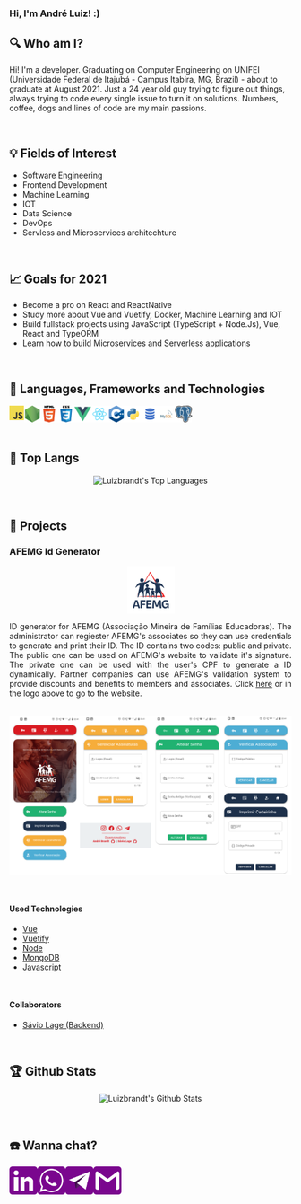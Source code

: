 ### Hi, I'm André Luiz! :)

## :mag: Who am I?

Hi! I'm a developer. Graduating on Computer Engineering on UNIFEI (Universidade Federal de Itajubá - Campus Itabira, MG, Brazil) - about to graduate at August 2021. Just a 24 year old guy trying to figure out things, always trying to code every single issue to turn it on solutions. Numbers, coffee, dogs and lines of code are my main passions.

<br/>

## :bulb: Fields of Interest
- Software Engineering
- Frontend Development
- Machine Learning
- IOT
- Data Science
- DevOps
- Servless and Microservices architechture

<br/>

## :chart_with_upwards_trend: Goals for 2021
- Become a pro on React and ReactNative
- Study more about Vue and Vuetify, Docker, Machine Learning and IOT
- Build fullstack projects using JavaScript (TypeScript + Node.Js), Vue, React and TypeORM
- Learn how to build Microservices and Serverless applications

<br/>

## :green_book: Languages, Frameworks and Technologies

<img align="left" alt="JavaScript" width="26px" src="https://raw.githubusercontent.com/github/explore/80688e429a7d4ef2fca1e82350fe8e3517d3494d/topics/javascript/javascript.png" />
<img align="left" alt="Node.js" width="30px" src="https://raw.githubusercontent.com/github/explore/80688e429a7d4ef2fca1e82350fe8e3517d3494d/topics/nodejs/nodejs.png" />
<img align="left" alt="HTML5" width="30px" src="https://raw.githubusercontent.com/github/explore/80688e429a7d4ef2fca1e82350fe8e3517d3494d/topics/html/html.png" />
<img align="left" alt="CSS3" width="30px" src="https://raw.githubusercontent.com/github/explore/80688e429a7d4ef2fca1e82350fe8e3517d3494d/topics/css/css.png" />
<img align="left" alt="Vue" width="30px" src="https://raw.githubusercontent.com/github/explore/80688e429a7d4ef2fca1e82350fe8e3517d3494d/topics/vue/vue.png" />
<img align="left" alt="React" width="30px" src="https://raw.githubusercontent.com/github/explore/80688e429a7d4ef2fca1e82350fe8e3517d3494d/topics/react/react.png"/>
<img align="left" alt="Java" width="30px" src="https://raw.githubusercontent.com/github/explore/80688e429a7d4ef2fca1e82350fe8e3517d3494d/topics/cpp/cpp.png" />
<img align="left" alt="Python" width="30px" src="https://raw.githubusercontent.com/github/explore/80688e429a7d4ef2fca1e82350fe8e3517d3494d/topics/python/python.png" />
<img align="left" alt="SQL" width="30px" src="https://raw.githubusercontent.com/github/explore/80688e429a7d4ef2fca1e82350fe8e3517d3494d/topics/sql/sql.png" />
<img align="left" alt="MySQL" width="30px" src="https://raw.githubusercontent.com/github/explore/80688e429a7d4ef2fca1e82350fe8e3517d3494d/topics/mysql/mysql.png" />
<img align="left" alt="postgreSQL" width="30px" src="https://raw.githubusercontent.com/github/explore/80688e429a7d4ef2fca1e82350fe8e3517d3494d/topics/postgresql/postgresql.png" />
<br />

<br/>
<br/>

 ## :gem: Top Langs 
 <p align="center"> 
	<img align="center" alt="Luizbrandt's Top Languages" src="https://github-readme-stats.vercel.app/api/top-langs/?username=luizbrandt&count_private=true&theme=midnight-purple&border=false&layout=default&langs_count=10"/>
</p> 

<br/>

## :wrench: Projects

### AFEMG Id Generator

<p align="center">
  <a href="https://afemg-clients.web.app/">
    <img src="./afemg-logo.svg" align="center" width="85px" alt="AFEMG Logo" style="marin-left: auto; margin-right: auto;"/>
  </a>
</p>

<div style='text-align: justify;'>ID generator for AFEMG (Associação Mineira de Famílias Educadoras). The administrator can regiester AFEMG's associates so they can use credentials to generate and print their ID. The ID contains two codes: public and private. The public one can be used on AFEMG's website to validate it's signature. The private one can be used with the user's CPF to generate a ID dynamically. Partner companies can use AFEMG's validation system to provide discounts and benefits to members and associates. Click <a href="https://afemg-clients.web.app/">here</a> or in the logo above to go to the website.
</div>

<br/>

<p align="center">
<img src="./img/menu_overview.png" align="center" width="750px" alt="AFEMG Mobile Menu" style="marin-left: auto; margin-right: auto;"/>
</p>

<br/>

#### Used Technologies
- <a href="https://vuejs.org/">Vue</a>
- <a href="https://vuetifyjs.com/en/">Vuetify</a>
- <a href="https://nodejs.org/en/">Node</a>
- <a href="https://www.mongodb.com/">MongoDB</a>
- <a href="https://developer.mozilla.org/pt-BR/docs/Web/JavaScript">Javascript</a>

<br/>

#### Collaborators
- <a href="https://github.com/Saviollage">Sávio Lage (Backend)</a>
<br/>

## :trophy: Github Stats

<p align="center">
  <img align="center" alt="Luizbrandt's Github Stats" src="https://github-readme-stats.vercel.app/api?username=luizbrandt&show_icons=true&theme=midnight-purple&count_private=false&border=false" />
</p>

<br/>

## :phone: Wanna chat?

<p align="center">
<a href="https://linkedin.com/in/andré-luiz-brandt-engcomp">
	<img align="left" color="#FFFFFF" alt="Luizbrandt | LinkedIn" width="50px" src="./img/linkedin.svg"/>
</a>

<a href="https://api.whatsapp.com/send?phone=+5524981642703">
	<img align="left" alt="Luizbrandt | Whatsapp" width="50px" src="./img/whatsapp.svg"/>
</a>

<a href="https://t.me/brandtluizandre">
	<img align="left" alt="Luizbrandt | Telegram" width="50px" src="./img/telegram.svg"/>
</a>

<a href="mailto:brandtluizengcomp@gmail.com">
	<img align="left" alt="Luizbrandt | Gmail" width="50px" src="./img/gmail.svg"/>
</a>

<br/>
</p>
